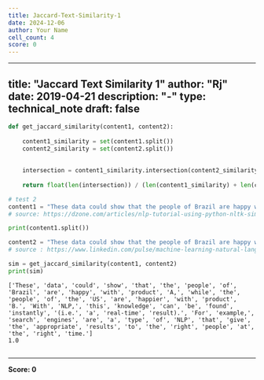 ```yaml
---
title: Jaccard-Text-Similarity-1
date: 2024-12-06
author: Your Name
cell_count: 4
score: 0
---
```


---
title: "Jaccard Text Similarity 1"
author: "Rj"
date: 2019-04-21
description: "-"
type: technical_note
draft: false
---

```python
def get_jaccard_similarity(content1, content2): 
    
    content1_similarity = set(content1.split()) 
    content2_similarity = set(content2.split())
    
    
    intersection = content1_similarity.intersection(content2_similarity)
    
    return float(len(intersection)) / (len(content1_similarity) + len(content2_similarity) - len(intersection))
```


```python
# test 2  
content1 = "These data could show that the people of Brazil are happy with product A, while the people of the US are happier with product B. With NLP, this knowledge can be found instantly (i.e. a real-time result). For example, search engines are a type of NLP that give the appropriate results to the right people at the right time."
# source: https://dzone.com/articles/nlp-tutorial-using-python-nltk-simple-examples    

print(content1.split())

content2 = "These data could show that the people of Brazil are happy with product A, while the people of the US are happier with product B. With NLP, this knowledge can be found instantly (i.e. a real-time result). For example, search engines are a type of NLP that give the appropriate results to the right people at the right time."    
# source : https://www.linkedin.com/pulse/machine-learning-natural-language-processing-sentiment-sharma/

sim = get_jaccard_similarity(content1, content2)    
print(sim)
```

    ['These', 'data', 'could', 'show', 'that', 'the', 'people', 'of', 'Brazil', 'are', 'happy', 'with', 'product', 'A,', 'while', 'the', 'people', 'of', 'the', 'US', 'are', 'happier', 'with', 'product', 'B.', 'With', 'NLP,', 'this', 'knowledge', 'can', 'be', 'found', 'instantly', '(i.e.', 'a', 'real-time', 'result).', 'For', 'example,', 'search', 'engines', 'are', 'a', 'type', 'of', 'NLP', 'that', 'give', 'the', 'appropriate', 'results', 'to', 'the', 'right', 'people', 'at', 'the', 'right', 'time.']
    1.0



```python

```


---
**Score: 0**
